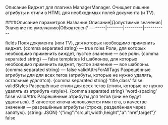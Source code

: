 Описание
Виджет для плагина ManagerManager. Очищает лишние атрибуты и стили в HTML для необходимых полей документа (и TV).

####Описание параметров
Название|Описание|Допустимые значения|Значение по умолчанию|Обязателен?
--------|--------|---------|-----------

fields	Поля документа (или TV), для которых необходимо применить виджет.	{comma separated string}	—	true
roles	Роли, для которых необходимо применить виждет, пустое значение — все роли.	{comma separated string}	—	false
templates	Id шаблонов, для которых необходимо применить виджет, пустое значение — все шаблоны.	{comma separated string}	—	false
validAttrsForAllTags	Разрешённые атрибуты для для всех тегов (атрибуты, которые не нужно удалять, остальные удалятся).	{comma separated string}	'title,class'	false
validStyles	Разрешённые стили для всех тегов (стили, которые не нужно удалять из атрибута «style»).	{comma separated string}	'word-spacing'	false
validAttrs	Разрешённые атрибуты для тегов (они не будут удаляться). В качестве ключа используется имя тега, в качестве значения — разрешённые атрибуты (строка, разделённая через запятую).	{string: JSON}	'{"img":"src,alt,width,height","a":"href,target"}'	false